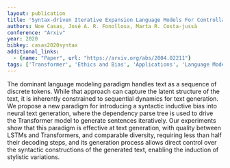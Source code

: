 ```yaml
---
layout: publication
title: 'Syntax-driven Iterative Expansion Language Models For Controllable Text Generation'
authors: Noe Casas, José A. R. Fonollosa, Marta R. Costa-jussà
conference: "Arxiv"
year: 2020
bibkey: casas2020syntax
additional_links:
  - {name: "Paper", url: "https://arxiv.org/abs/2004.02211"}
tags: ['Transformer', 'Ethics and Bias', 'Applications', 'Language Modeling', 'Model Architecture', 'Pretraining Methods']
---
```

The dominant language modeling paradigm handles text as a sequence of
discrete tokens. While that approach can capture the latent structure of the
text, it is inherently constrained to sequential dynamics for text generation.
We propose a new paradigm for introducing a syntactic inductive bias into
neural text generation, where the dependency parse tree is used to drive the
Transformer model to generate sentences iteratively.
  Our experiments show that this paradigm is effective at text generation, with
quality between LSTMs and Transformers, and comparable diversity, requiring
less than half their decoding steps, and its generation process allows direct
control over the syntactic constructions of the generated text, enabling the
induction of stylistic variations.
